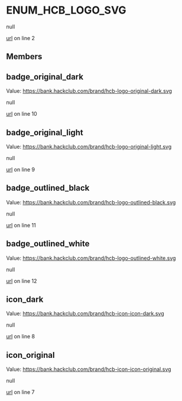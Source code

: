 # ENUM_HCB_LOGO_SVG

null 

[url](https://github.com/devramsean0/hcb.js/blob/0892662/src/enums/hcb_logos.ts#L2) on line 2  

## Members
## badge_original_dark
Value: https://bank.hackclub.com/brand/hcb-logo-original-dark.svg 

null 

[url](https://github.com/devramsean0/hcb.js/blob/0892662/src/enums/hcb_logos.ts#L10) on line 10  

## badge_original_light
Value: https://bank.hackclub.com/brand/hcb-logo-original-light.svg 

null 

[url](https://github.com/devramsean0/hcb.js/blob/0892662/src/enums/hcb_logos.ts#L9) on line 9  

## badge_outlined_black
Value: https://bank.hackclub.com/brand/hcb-logo-outlined-black.svg 

null 

[url](https://github.com/devramsean0/hcb.js/blob/0892662/src/enums/hcb_logos.ts#L11) on line 11  

## badge_outlined_white
Value: https://bank.hackclub.com/brand/hcb-logo-outlined-white.svg 

null 

[url](https://github.com/devramsean0/hcb.js/blob/0892662/src/enums/hcb_logos.ts#L12) on line 12  

## icon_dark
Value: https://bank.hackclub.com/brand/hcb-icon-icon-dark.svg 

null 

[url](https://github.com/devramsean0/hcb.js/blob/0892662/src/enums/hcb_logos.ts#L8) on line 8  

## icon_original
Value: https://bank.hackclub.com/brand/hcb-icon-icon-original.svg 

null 

[url](https://github.com/devramsean0/hcb.js/blob/0892662/src/enums/hcb_logos.ts#L7) on line 7  
